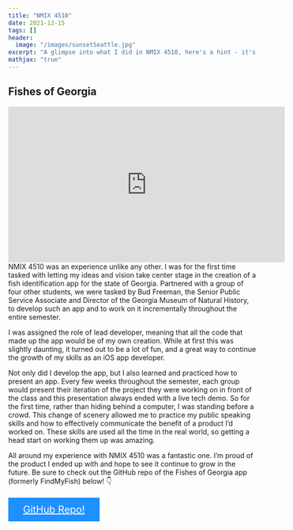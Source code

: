 ```yaml
---
title: "NMIX 4510"
date: 2021-12-15
tags: []
header: 
  image: "/images/sunsetSeattle.jpg"
excerpt: "A glimpse into what I did in NMIX 4510, here's a hint - it's the development of a fish identification app for iOS!"
mathjax: "true"
---
```


## Fishes of Georgia

<iframe src="https://www.youtube.com/embed/a11K1M6WUE8" width="560" height="315" frameborder="0" allowfullscreen="true"> </iframe>
<br>
NMIX 4510 was an experience unlike any other. I was for the first time tasked with letting my ideas and vision take center stage in the creation of a fish identification app for the state of Georgia. Partnered with a group of four other students, we were tasked by Bud Freeman, the Senior Public Service Associate and Director of the Georgia Museum of Natural History, to develop such an app and to work on it incrementally throughout the entire semester. 

I was assigned the role of lead developer, meaning that all the code that made up the app would be of my own creation. While at first this was slightly daunting, it turned out to be a lot of fun, and a great way to continue the growth of my skills as an iOS app developer. 

Not only did I develop the app, but I also learned and practiced how to present an app. Every few weeks throughout the semester, each group would present their iteration of the project they were working on in front of the class and this presentation always ended with a live tech demo. So for the first time, rather than hiding behind a computer, I was standing before a crowd. This change of scenery allowed me to practice my public speaking skills and how to effectively communicate the benefit of a product I’d worked on. These skills are used all the time in the real world, so getting a head start on working them up was amazing.

All around my experience with NMIX 4510 was a fantastic one. I’m proud of the product I ended up with and hope to see it continue to grow in the future. Be sure to check out the GitHub repo of the Fishes of Georgia app (formerly FindMyFish) below! 👇

<html>
<head>
<meta name="viewport" content="width=device-width, initial-scale=1">
<style>  
.btn {
  background-color: DodgerBlue;
  border: none;
  color: white;
  padding: 12px 30px;
  cursor: pointer;
  font-size: 20px;
}

/* Darker background on mouse-over */
.btn:hover {
  background-color: RoyalBlue;
}
</style>
</head>
<body>
<br>
<a href="https://github.com/andreasmarsh/FIshesOfGeorgia" target="_blank" class="btn"><i class="fab fa-github-square"></i> GitHub Repo!</a>
<br>
</body>
</html> 
